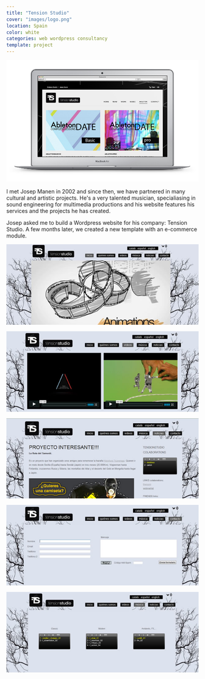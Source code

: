 ```yaml
---
title: "Tension Studio"
cover: "images/logo.png"
location: Spain
color: white
categories: web wordpress consultancy
template: project
---
```


![](./images/0.jpg)

I met Josep Manen in 2002 and since then, we have partnered in many cultural and artistic projects. He's a very talented musician, specialiasing in sound engineering for multimedia productions and his website features his services and the projects he has created.

Josep asked me to build a Wordpress website for his company: Tension Studio. A few months later, we created a new template with an e-commerce module.

![](./images/1.jpg)

![](./images/2.jpg)

![](./images/3.jpg)

![](./images/4.jpg)

![](./images/5.jpg)
